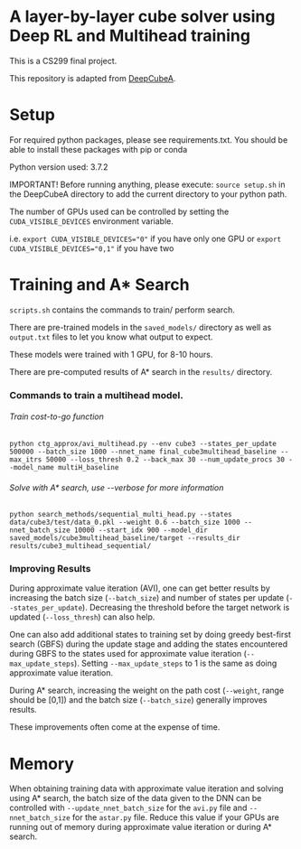 # A layer-by-layer cube solver using Deep RL and Multihead training

This is a CS299 final project.

This repository is adapted from [DeepCubeA](https://www.ics.uci.edu/~fagostin/assets/files/SolvingTheRubiksCubeWithDeepReinforcementLearningAndSearch_Final.pdf).

# Setup
For required python packages, please see requirements.txt.
You should be able to install these packages with pip or conda

Python version used: 3.7.2

IMPORTANT! Before running anything, please execute: `source setup.sh` in the DeepCubeA directory to add the current
directory to your python path.

The number of GPUs used can be controlled by setting the `CUDA_VISIBLE_DEVICES` environment variable.

i.e. `export CUDA_VISIBLE_DEVICES="0"` if you have only one GPU or `export CUDA_VISIBLE_DEVICES="0,1"` if you have two




# Training and A* Search
`scripts.sh` contains the commands to train/ perform search.

There are pre-trained models in the `saved_models/` directory as well as `output.txt` files to let you know what output to expect.

These models were trained with 1 GPU, for 8-10 hours.

There are pre-computed results of A* search in the `results/` directory.

### Commands to train a multihead model.
###### Train cost-to-go function
`python ctg_approx/avi_multihead.py --env cube3 --states_per_update 500000 --batch_size 1000 --nnet_name final_cube3multihead_baseline --max_itrs 50000 --loss_thresh 0.2 --back_max 30 --num_update_procs 30 --model_name multiH_baseline`

###### Solve with A* search, use --verbose for more information
`python search_methods/sequential_multi_head.py --states data/cube3/test/data_0.pkl --weight 0.6 --batch_size 1000 --nnet_batch_size 10000 --start_idx 900 --model_dir saved_models/cube3multihead_baseline/target --results_dir results/cube3_multihead_sequential/`

### Improving Results
During approximate value iteration (AVI), one can get better results by increasing the batch size (`--batch_size`) and number of states per update (`--states_per_update`).
Decreasing the threshold before the target network is updated (`--loss_thresh`) can also help.

One can also add additional states to training set by doing greedy best-first search (GBFS) during the update stage and adding the states encountered during GBFS to the states used for approximate value iteration (`--max_update_steps`). Setting `--max_update_steps` to 1 is the same as doing approximate value iteration.

During A* search, increasing the weight on the path cost (`--weight`, range should be [0,1]) and the batch size (`--batch_size`) generally improves results.

These improvements often come at the expense of time.


# Memory
When obtaining training data with approximate value iteration and solving using A* search, the batch size of the data
given to the DNN can be controlled with `--update_nnet_batch_size` for the `avi.py` file and `--nnet_batch_size` for
the `astar.py` file. Reduce this value if your GPUs are running out of memory during approximate value iteration or
during A* search.
